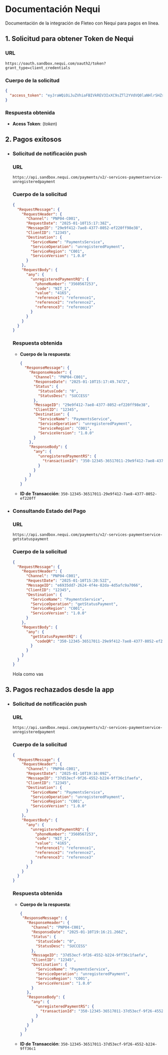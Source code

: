 # Documentación Nequi

Documentación de la integración de Fleteo con Nequi para pagos en línea.

## 1. Solicitud para obtener Token de Nequi

### URL

`https://oauth.sandbox.nequi.com/oauth2/token?grant_type=client_credentials`

### Cuerpo de la solicitud

```json
{
  "access_token": "eyJraWQiOiJuZVhiaFBIVkREV3IxXC9sZTl2YVdVQ0laNHlrSHZsUkF0bjFGajBRSVU3WT0iLCJhbGciOiJSUzI1NiJ9..."
}
```

### Respuesta obtenida

- **Acess Token**: (*token*)

## 2. Pagos exitosos

- ### **Solicitud de notificación push**

  ### URL

  `https://api.sandbox.nequi.com/payments/v2/-services-paymentservice-unregisteredpayment`

  ### Cuerpo de la solicitud

  ```json
  {
    "RequestMessage": {
      "RequestHeader": {
        "Channel": "PNP04-C001",
        "RequestDate": "2025-01-10T15:17:38Z",
        "MessageID": "29e9f412-7ae8-4377-8052-ef220ff98e38",
        "ClientID": "12345",
        "Destination": {
          "ServiceName": "PaymentsService",
          "ServiceOperation": "unregisteredPayment",
          "ServiceRegion": "C001",
          "ServiceVersion": "1.0.0"
        }
      },
      "RequestBody": {
        "any": {
          "unregisteredPaymentRQ": {
            "phoneNumber": "3560567253",
            "code": "NIT_1",
            "value": "4165",
            "reference1": "reference1",
            "reference2": "reference2",
            "reference3": "reference3"
          }
        }
      }
    }
  }
  ```

  ### Respuesta obtenida

  - **Cuerpo de la respuesta**:

    ```json
    {
      "ResponseMessage": {
        "ResponseHeader": {
          "Channel": "PNP04-C001",
          "ResponseDate": "2025-01-10T15:17:49.747Z",
          "Status": {
            "StatusCode": "0",
            "StatusDesc": "SUCCESS"
          },
          "MessageID": "29e9f412-7ae8-4377-8052-ef220ff98e38",
          "ClientID": "12345",
          "Destination": {
            "ServiceName": "PaymentsService",
            "ServiceOperation": "unregisteredPayment",
            "ServiceRegion": "C001",
            "ServiceVersion": "1.0.0"
          }
        },
        "ResponseBody": {
          "any": {
            "unregisteredPaymentRS": {
              "transactionId": "350-12345-36517011-29e9f412-7ae8-4377-8052-ef220ff"
            }
          }
        }
      }
    }
    ```

  - **ID de Transacción**: `350-12345-36517011-29e9f412-7ae8-4377-8052-ef220ff`
  
- ### **Consultando Estado del Pago**

  ### URL

  `https://api.sandbox.nequi.com/payments/v2/-services-paymentservice-getstatuspayment`

  ### Cuerpo de la solicitud

  ```json
  {
    "RequestMessage": {
      "RequestHeader": {
        "Channel": "PNP04-C001",
        "RequestDate": "2025-01-10T15:20:52Z",
        "MessageID": "e6935dd7-2624-4f4e-82da-4d5afc9a7066",
        "ClientID": "12345",
        "Destination": {
          "ServiceName": "PaymentsService",
          "ServiceOperation": "getStatusPayment",
          "ServiceRegion": "C001",
          "ServiceVersion": "1.0.0"
        }
      },
      "RequestBody": {
        "any": {
          "getStatusPaymentRQ": {
            "codeQR": "350-12345-36517011-29e9f412-7ae8-4377-8052-ef220ff"
          }
        }
      }
    }
  }
  ```

  Hola como vas

## 3. Pagos rechazados desde la app

- ### **Solicitud de notificación push**

  ### URL

  `https://api.sandbox.nequi.com/payments/v2/-services-paymentservice-unregisteredpayment`

  ### Cuerpo de la solicitud

  ```json
  {
    "RequestMessage": {
      "RequestHeader": {
        "Channel": "PNP04-C001",
        "RequestDate": "2025-01-10T19:16:09Z",
        "MessageID": "37d53ecf-9f26-4552-b224-9ff36c1faefa",
        "ClientID": "12345",
        "Destination": {
          "ServiceName": "PaymentsService",
          "ServiceOperation": "unregisteredPayment",
          "ServiceRegion": "C001",
          "ServiceVersion": "1.0.0"
        }
      },
      "RequestBody": {
        "any": {
          "unregisteredPaymentRQ": {
            "phoneNumber": "3560567253",
            "code": "NIT_1",
            "value": "4165",
            "reference1": "reference1",
            "reference2": "reference2",
            "reference3": "reference3"
          }
        }
      }
    }
  }
  ```

  ### Respuesta obtenida

  - **Cuerpo de la respuesta**:

    ```json
    {
     "ResponseMessage": {
       "ResponseHeader": {
         "Channel": "PNP04-C001",
         "ResponseDate": "2025-01-10T19:16:21.266Z",
         "Status": {
           "StatusCode": "0",
           "StatusDesc": "SUCCESS"
         },
         "MessageID": "37d53ecf-9f26-4552-b224-9ff36c1faefa",
         "ClientID": "12345",
         "Destination": {
           "ServiceName": "PaymentsService",
           "ServiceOperation": "unregisteredPayment",
           "ServiceRegion": "C001",
           "ServiceVersion": "1.0.0"
         }
       },
       "ResponseBody": {
         "any": {
           "unregisteredPaymentRS": {
             "transactionId": "350-12345-36517011-37d53ecf-9f26-4552-b224-9ff36c1"
           }
         }
       }
      }
    }
    ```

  - **ID de Transacción**: `350-12345-36517011-37d53ecf-9f26-4552-b224-9ff36c1`
